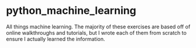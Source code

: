 # python_machine_learning
All things machine learning. The majority of these exercises are based off of online walkthroughs and tutorials, but I wrote each of them from scratch to ensure I actually learned the information.
